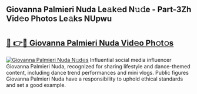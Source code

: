 ## Giovanna Palmieri Nuda Le𝚊k𝚎d N𝚞𝚍e - Part-3Zh Vid𝚎o Photos Le𝚊ks NUpwu

# <h2><a href="http://fbf4djb.evod.top/?m=Giovanna+Palmieri+Nuda">🔗 👉🔴 Giovanna Palmieri Nuda Vid𝚎o Ph𝚘t𝚘s</a></h2>

[![Giovanna Palmieri Nuda N𝚞d𝚎s](https://i.imgur.com/8V9OHl7.gif)](http://fbf4djb.evod.top/?m=Giovanna+Palmieri+Nuda)
Influential social media influencer Giovanna Palmieri Nuda, recognized for sharing lifestyle and dance-themed content, including dance trend performances and mini vlogs. Public figures Giovanna Palmieri Nuda have a responsibility to uphold ethical standards and set a good example. 
